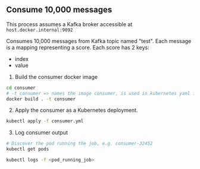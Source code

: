 ## Consume 10,000 messages

This process assumes a Kafka broker accessible at `host.docker.internal:9092`


Consumes 10,000 messages from Kafka topic named "test". Each message
is a mapping representing a score. Each score has 2 keys:
* index
* value


1. Build the consumer docker image
```bash
cd consumer
# -t consumer => names the image consumer, is used in kubernetes yaml file
docker build . -t consumer
```

2. Apply the consumer as a Kubernetes deployment.
```bash
kubectl apply -f consumer.yml
```

3. Log consumer output
```bash
# Discover the pod running the job, e.g. consumer-32452
kubectl get pods

kubectl logs -f <pod_running_job>
```
